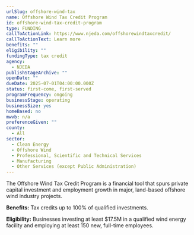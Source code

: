 ```yaml
---
urlSlug: offshore-wind-tax
name: Offshore Wind Tax Credit Program
id: offshore-wind-tax-credit-program
type: FUNDING
callToActionLink: https://www.njeda.com/offshorewindtaxcredit/
callToActionText: Learn more
benefits: ""
eligibility: ""
fundingType: tax credit
agency:
  - NJEDA
publishStageArchive: ""
openDate: ""
dueDate: 2025-07-01T04:00:00.000Z
status: first-come, first-served
programFrequency: ongoing
businessStage: operating
businessSize: yes
homeBased: no
mwvb: n/a
preferenceGiven: ""
county:
  - All
sector:
  - Clean Energy
  - Offshore Wind
  - Professional, Scientific and Technical Services
  - Manufacturing
  - Other Services (except Public Administration)
---
```


The Offshore Wind Tax Credit Program is a financial tool that spurs private capital investment and employment growth in major, land-based offshore wind industry projects.

**Benefits:** Tax credits up to 100% of qualified investments.

**Eligibility:** Businesses investing at least $17.5M in a qualified wind energy facility and employing at least 150 new, full-time employees.
